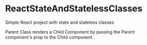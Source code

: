 # ReactStateAndStatelessClasses
Simple React project with state and stateless classes 

Parent Class renders a Child Component by passing the Parent component's prop to the Child component
